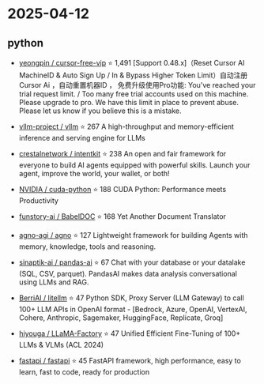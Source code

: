 # 2025-04-12

## python

* [yeongpin / cursor-free-vip](https://github.com/yeongpin/cursor-free-vip) ⭐ 1,491
  [Support 0.48.x]（Reset Cursor AI MachineID & Auto Sign Up / In & Bypass Higher Token Limit）自动注册 Cursor Ai ，自动重置机器ID ， 免费升级使用Pro功能: You've reached your trial request limit. / Too many free trial accounts used on this machine. Please upgrade to pro. We have this limit in place to prevent abuse. Please let us know if you believe this is a mistake.

* [vllm-project / vllm](https://github.com/vllm-project/vllm) ⭐ 267
  A high-throughput and memory-efficient inference and serving engine for LLMs

* [crestalnetwork / intentkit](https://github.com/crestalnetwork/intentkit) ⭐ 238
  An open and fair framework for everyone to build AI agents equipped with powerful skills. Launch your agent, improve the world, your wallet, or both!

* [NVIDIA / cuda-python](https://github.com/NVIDIA/cuda-python) ⭐ 188
  CUDA Python: Performance meets Productivity

* [funstory-ai / BabelDOC](https://github.com/funstory-ai/BabelDOC) ⭐ 168
  Yet Another Document Translator

* [agno-agi / agno](https://github.com/agno-agi/agno) ⭐ 127
  Lightweight framework for building Agents with memory, knowledge, tools and reasoning.

* [sinaptik-ai / pandas-ai](https://github.com/sinaptik-ai/pandas-ai) ⭐ 67
  Chat with your database or your datalake (SQL, CSV, parquet). PandasAI makes data analysis conversational using LLMs and RAG.

* [BerriAI / litellm](https://github.com/BerriAI/litellm) ⭐ 47
  Python SDK, Proxy Server (LLM Gateway) to call 100+ LLM APIs in OpenAI format - [Bedrock, Azure, OpenAI, VertexAI, Cohere, Anthropic, Sagemaker, HuggingFace, Replicate, Groq]

* [hiyouga / LLaMA-Factory](https://github.com/hiyouga/LLaMA-Factory) ⭐ 47
  Unified Efficient Fine-Tuning of 100+ LLMs & VLMs (ACL 2024)

* [fastapi / fastapi](https://github.com/fastapi/fastapi) ⭐ 45
  FastAPI framework, high performance, easy to learn, fast to code, ready for production

